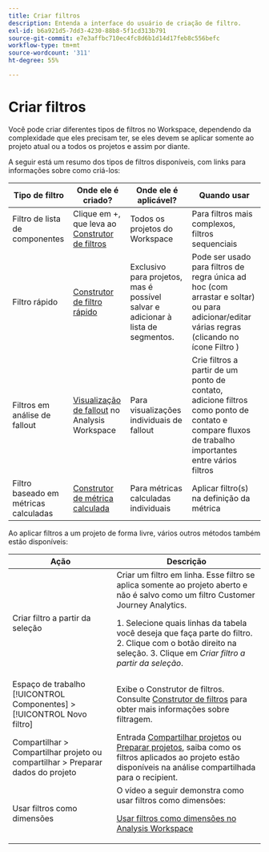```yaml
---
title: Criar filtros
description: Entenda a interface do usuário de criação de filtro.
exl-id: b6a921d5-7dd3-4230-88b8-5f1cd313b791
source-git-commit: e7e3affbc710ec4fc8d6b1d14d17feb8c556befc
workflow-type: tm+mt
source-wordcount: '311'
ht-degree: 55%

---
```


# Criar filtros

Você pode criar diferentes tipos de filtros no Workspace, dependendo da complexidade que eles precisam ter, se eles devem se aplicar somente ao projeto atual ou a todos os projetos e assim por diante.

A seguir está um resumo dos tipos de filtros disponíveis, com links para informações sobre como criá-los:

| Tipo de filtro | Onde ele é criado? | Onde ele é aplicável? | Quando usar |
| --- | --- | --- | --- |
| Filtro de lista de componentes | Clique em +, que leva ao [Construtor de filtros](/help/components/filters/filter-builder.md) | Todos os projetos do Workspace | Para filtros mais complexos, filtros sequenciais |
| Filtro rápido | [Construtor de filtro rápido](/help/components/filters/quick-filters.md) | Exclusivo para projetos, mas é possível salvar e adicionar à lista de segmentos. | Pode ser usado para filtros de regra única ad hoc (com arrastar e soltar) ou para adicionar/editar várias regras (clicando no ícone Filtro ) |
| Filtros em análise de fallout | [Visualização de fallout](/help/analysis-workspace/visualizations/fallout/compare-segments-fallout.md) no Analysis Workspace | Para visualizações individuais de fallout | Crie filtros a partir de um ponto de contato, adicione filtros como ponto de contato e compare fluxos de trabalho importantes entre vários filtros |
| Filtro baseado em métricas calculadas | [Construtor de métrica calculada](/help/components/calc-metrics/cm-workflow/metrics-with-segments.md) | Para métricas calculadas individuais | Aplicar filtro(s) na definição da métrica |

Ao aplicar filtros a um projeto de forma livre, vários outros métodos também estão disponíveis:

| Ação | Descrição |
| --- | --- |
| Criar filtro a partir da seleção | Criar um filtro em linha. Esse filtro se aplica somente ao projeto aberto e não é salvo como um filtro Customer Journey Analytics.<p> 1. Selecione quais linhas da tabela você deseja que faça parte do filtro.  2. Clique com o botão direito na seleção.  3. Clique em *Criar filtro a partir da seleção*. |
| Espaço de trabalho [!UICONTROL Componentes] > [!UICONTROL Novo filtro] | Exibe o Construtor de filtros. Consulte [Construtor de filtros](/help/components/filters/filter-builder.md) para obter mais informações sobre filtragem. |
| Compartilhar > Compartilhar projeto ou compartilhar > Preparar dados do projeto | Entrada [Compartilhar projetos](/help/analysis-workspace/curate-share/share-projects.md) ou [Preparar projetos](/help/analysis-workspace/curate-share/curate.md), saiba como os filtros aplicados ao projeto estão disponíveis na análise compartilhada para o recipient. |
| Usar filtros como dimensões | O vídeo a seguir demonstra como usar filtros como dimensões:  <p>[Usar filtros como dimensões no Analysis Workspace](https://experienceleague.adobe.com/docs/customer-journey-analytics-learn/tutorials/components/filters/use-filters-as-dimensions.html?lang=pt-BR)</p> |
